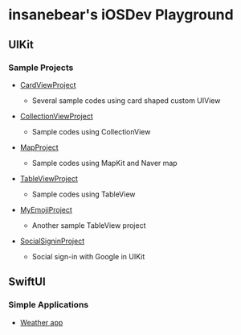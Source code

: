 # insanebear's iOSDev Playground

## UIKit
### Sample Projects
- [CardViewProject](https://github.com/insanebear/iOSDev/tree/main/UIKit/CardViewProject)

  - Several sample codes using card shaped custom UIView

- [CollectionViewProject](https://github.com/insanebear/iOSDev/tree/main/UIKit/CollectionViewProject)

  - Sample codes using CollectionView

- [MapProject](https://github.com/insanebear/iOSDev/tree/main/UIKit/MapProject)

  - Sample codes using MapKit and Naver map

- [TableViewProject](https://github.com/insanebear/iOSDev/tree/main/UIKit/TableViewProject)

  - Sample codes using TableView

- [MyEmojiProject](https://github.com/insanebear/iOSDev/tree/main/UIKit/MyEmojiProject)

  - Another sample TableView project

- [SocialSigninProject](https://github.com/insanebear/iOSDev/tree/main/UIKit/SocialSigninProject)

  - Social sign-in with Google in UIKit



## SwiftUI

### Simple Applications
- [Weather app](https://github.com/insanebear/iOSDev/tree/main/SwiftUI/Weather)
